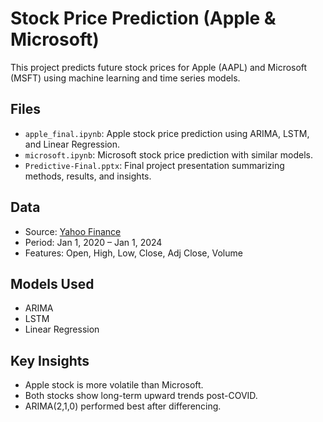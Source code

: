 # Stock Price Prediction (Apple & Microsoft)

This project predicts future stock prices for Apple (AAPL) and Microsoft (MSFT) using machine learning and time series models.

## Files

- `apple_final.ipynb`: Apple stock price prediction using ARIMA, LSTM, and Linear Regression.
- `microsoft.ipynb`: Microsoft stock price prediction with similar models.
- `Predictive-Final.pptx`: Final project presentation summarizing methods, results, and insights.

## Data

- Source: [Yahoo Finance](https://finance.yahoo.com/)
- Period: Jan 1, 2020 – Jan 1, 2024
- Features: Open, High, Low, Close, Adj Close, Volume

## Models Used

- ARIMA
- LSTM
- Linear Regression

## Key Insights

- Apple stock is more volatile than Microsoft.
- Both stocks show long-term upward trends post-COVID.
- ARIMA(2,1,0) performed best after differencing.

